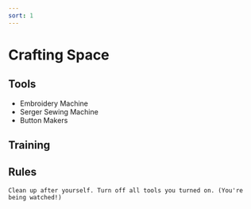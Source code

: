 ```yaml
---
sort: 1
---
```


# Crafting Space
## Tools
- Embroidery Machine
- Serger Sewing Machine
- Button Makers


## Training

## Rules
```note
Clean up after yourself. Turn off all tools you turned on. (You're being watched!)
```